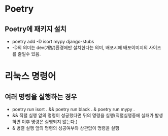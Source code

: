 # Poetry
## Poetry에 패키지 설치
- poetry add -D isort mypy django-stubs
- -D의 의미는 dev(개발)환경에만 설치한다는 의미, 배포시에 배포이미지의 사이즈를 줄일수 있음.

# 리눅스 명령어
## 여러 명령을 실행하는 경우
- poetry run isort . && poetry run black . & poetry run mypy .
- && 직렬 실행 앞의 명령이 성공했다면 뒤의 명령을 실행(직렬실행중에 실패가 발생하면 이후 명령은 실행되지 않는다.)
- &  병렬 실행 앞의 명령의 성공여부와 상관없이 명령을 실행
